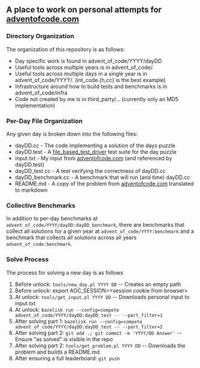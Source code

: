 ## A place to work on personal attempts for [adventofcode.com](https://adventofcode.com) ##

### Directory Organization ###

The organization of this repository is as follows:

 * Day specific work is found in advent_of_code/YYYY/dayDD
 * Useful tools across multiple years is in advent_of_code/.
 * Useful tools across multiple days in a single year is in
 advent_of_code/YYYY/. (int_code.{h,cc} is the best example)
 * Infrastructure around how to build tests and benchmarks is in
 advent_of_code/infra
 * Code not created by me is in third_party/... (currently only an MD5
 implementation)
 
### Per-Day File Organization ###

 Any given day is broken down into the following files:
 
 * dayDD.cc - The code implementing a solution of the days puzzle
 * dayDD.test - A [file_based_test_driver](
https://github.com/google/file-based-test-driver)
 test suite for the day puzzle
 * input.txt - My input from [adventofcode.com](https://adventofcode.com)
 (and referenced by dayDD.test)
 * dayDD_test.cc - A test verifying the correctness of dayDD.cc
 * dayDD_benchmark.cc - A benchmark that will run (and time) dayDD.cc
 * README.md - A copy of the problem from [adventofcode.com](
https://adventofcode.com) translated to markdown
 
### Collective Benchmarks ###

In addition to per-day benchmarks at
```advent_of_code/YYYY/dayDD:dayDD_benchmark```, there are benchmarks that
collect all solutions for a given year at ```advent_of_code/YYYY:benchmark```
and a benchmark that collects all solutions across all years
```advent_of_code:benchmark```.

### Solve Process ###

 The process for solving a new day is as follows
 
 1. Before unlock: ```tools/new_day.pl YYYY DD``` -- Creates an empty path
 2. Before unlock: export AOC_SESSION=&lt;session cookie from browser&gt;
 3. At unlock: ```tools/get_input.pl YYYY DD``` -- Downloads personal input to
 input.txt
 4. At unlock: ```bazelisk run --config=compete
 advent_of_code/YYYY/dayDD:dayDD_test -- --part_filter=1```
 5. After solving part 1: ```bazelisk run --config=compete
 advent_of_code/YYYY/dayDD:dayDD_test -- --part_filter=2```
 6. After solving part 2: ```git add .; git commit -m 'YYYY/DD Answer'``` --
 Ensure "as solved" is visible in the repo
 7. After solving part 2: ```tools/get_problem.pl YYYY DD``` -- Downloads the
 problem and builds a README.md
 8. After ensuring a full leaderboard: ```git push```
